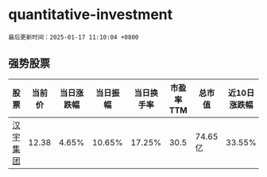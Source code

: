 # quantitative-investment

`最后更新时间：2025-01-17 11:10:04 +0800`

## 强势股票

|股票|当前价|当日涨跌幅|当日振幅|当日换手率|市盈率TTM|总市值|近10日涨跌幅|
|----|----|----|----|----|----|----|----|
|[汉宇集团](https://xueqiu.com/S/SZ300403)|12.38|4.65%|10.65%|17.25%|30.5|74.65亿|33.55%|

